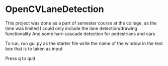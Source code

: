 # OpenCVLaneDetection
This project was done as a part of semester course at the college, as the time was limited I could only include the lane detection/drawing functionality 
And some harr-cascade detection for pedestrians and cars

To run, run gui.py as the starter file write the name of the window in the text box that is to taken as input 

Press q to quit
